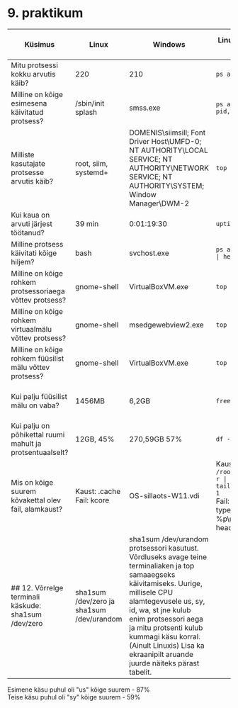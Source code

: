 # 9. praktikum
| Küsimus                                                   | Linux                         | Windows                                                                                                                                        | Linuxis kasutatud käsklus                                                                                                                             | Windowsis kasutatud tööriist                                  |
|-----------------------------------------------------------|-------------------------------|------------------------------------------------------------------------------------------------------------------------------------------------|-------------------------------------------------------------------------------------------------------------------------------------------------------|---------------------------------------------------------------|
| Mitu protsessi kokku arvutis käib?                        | 220                           | 210                                                                                                                                            | <code>ps aux \| wc -l</code>                                                                                                                          | Tegumihaldur -> Jõudlus                                       |
| Milline on kõige esimesena käivitatud protsess?           | /sbin/init splash             | smss.exe                                                                                                                                       | <code>ps axo pid,cmd,comm,etime</code>                                                                                                                | Process Explorer -> Start time                                |
| Milliste kasutajate protsesse arvutis käib?               | root, siim, systemd+          | DOMENIS\siimsill; Font Driver Host\UMFD-0; NT AUTHORITY\LOCAL SERVICE; NT AUTHORITY\NETWORK SERVICE; NT AUTHORITY\SYSTEM; Window Manager\DWM-2 | <code>top</code>                                                                                                                                      | Process Explorer -> User Name                                 |
| Kui kaua on arvuti järjest töötanud?                      | 39 min                        | 0:01:19:30                                                                                                                                     | <code>uptime</code>                                                                                                                                   | Tegumihaldur -> Jõudlus -> Tööaeg                             |
| Milline protsess käivitati kõige hiljem?                  | bash                          | svchost.exe                                                                                                                                    | <code>ps axu \| tail -n 4 \| head -n 1</code>                                                                                                         | Process Explorer -> Start time                                |
| Milline on kõige rohkem protsessoriaega võttev protsess?  | gnome-shell                   | VirtualBoxVM.exe                                                                                                                               | <code>top -o TIME+</code>                                                                                                                             | Process Explorer -> CPU time                                  |
| Milline on kõige rohkem virtuaalmälu võttev protsess?     | gnome-shell                   | msedgewebview2.exe                                                                                                                             | <code>top -o VIRT</code>                                                                                                                              | Process Explorer -> Virtual size                              |
| Milline on kõige rohkem füüsilist mälu võttev protsess?   | gnome-shell                   | VirtualBoxVM.exe                                                                                                                               | <code>top -o %MEM</code>                                                                                                                              | Process Explorer -> Working set size                          |
| Kui palju füüsilist mälu on vaba?                         | 1456MB                        | 6,2GB                                                                                                                                          | <code>free -m</code>                                                                                                                                  | Tegumihaldur -> Jõudlus -> Mälu -> Saadaval                   |
| Kui palju on põhikettal ruumi mahult ja protsentuaalselt? | 12GB, 45%                     | 270,59GB 57%                                                                                                                                   | <code>df -h</code>                                                                                                                                    | Kettahaldus -> Windows (C:) -> Vaba ruum, %vaba               |
| Mis on kõige suurem kõvakettal olev fail, alamkaust?      | Kaust: .cache<br> Fail: kcore | OS-sillaots-W11.vdi                                                                                                                            | Kaust:<code>sudo du -a /root/ \| sort -n -r \| head -n 2 \| tail -n 1</code><br> Fail: sudo find / -type f -printf '%s %p\n' \| sort -nr \| head -n 1 | Kaust: WinDirStat -> Suurus<br> Fail: Otsi suurim kastike alt |
## 12. Võrrelge terminali käskude: sha1sum /dev/zero | sha1sum /dev/zero ja sha1sum /dev/urandom | sha1sum /dev/urandom protsessori kasutust. Võrdluseks avage teine terminaliaken ja top samaaegseks käivitamiseks. Uurige, millisele CPU alamtegevusele us, sy, id, wa, st jne kulub enim protsessori aega ja mitu protsenti kulub kummagi käsu korral. (Ainult Linuxis) Lisa ka ekraanipilt aruande juurde näiteks pärast tabelit.<br>
Esimene käsu puhul oli "us" kõige suurem - 87%<br>
Teise käsu puhul oli "sy" kõige suurem - 59%<br>

